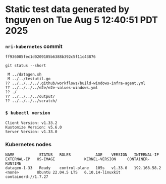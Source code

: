 # Static test data generated by tnguyen on Tue Aug  5 12:40:51 PDT 2025

### `nri-kubernetes` commit
```
ff936005fec1d0209105b6388b392c5f11c43876
```

`git status --short`

```
 M ../datagen.sh
 M ../../testutil.go
?? ../../../../.github/workflows/build-windows-infra-agent.yml
?? ../../../../e2e/e2e-values-windows.yml
?? ./
?? ../../../../output/
?? ../../../../scratch/
```

### `$ kubectl version`
```
Client Version: v1.33.2
Kustomize Version: v5.6.0
Server Version: v1.33.0
```

### Kubernetes nodes
```
NAME           STATUS   ROLES           AGE    VERSION   INTERNAL-IP    EXTERNAL-IP   OS-IMAGE             KERNEL-VERSION     CONTAINER-RUNTIME
datagen-1-33   Ready    control-plane   105s   v1.33.0   192.168.58.2   <none>        Ubuntu 22.04.5 LTS   6.10.14-linuxkit   containerd://1.7.27
```
